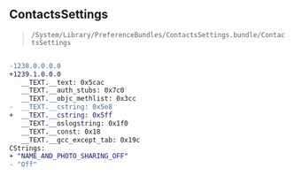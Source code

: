 ## ContactsSettings

> `/System/Library/PreferenceBundles/ContactsSettings.bundle/ContactsSettings`

```diff

-1238.0.0.0.0
+1239.1.0.0.0
   __TEXT.__text: 0x5cac
   __TEXT.__auth_stubs: 0x7c0
   __TEXT.__objc_methlist: 0x3cc
-  __TEXT.__cstring: 0x5e8
+  __TEXT.__cstring: 0x5ff
   __TEXT.__oslogstring: 0x1f0
   __TEXT.__const: 0x18
   __TEXT.__gcc_except_tab: 0x19c
CStrings:
+ "NAME_AND_PHOTO_SHARING_OFF"
- "Off"

```
